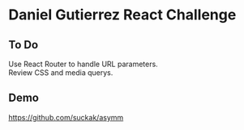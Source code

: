 # Daniel Gutierrez React Challenge

## To Do

Use React Router to handle URL parameters.\
Review CSS and media querys.

## Demo

https://github.com/suckak/asymm
